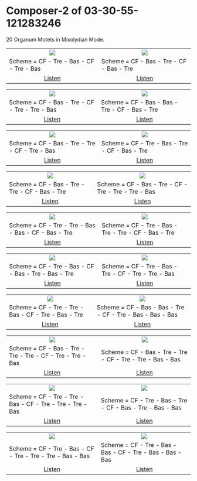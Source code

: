 # Composer-2 of 03-30-55-121283246
20 Organum Motets in Mixolydian Mode.


<table>
<tr>
<td align="center" valign="top"><a href="media/ORGANUM.MOTET_03-30-55-121283246/Composer-2/motet_1.pdf"><img src="media/ORGANUM.MOTET_03-30-55-121283246/Composer-2/motet_1.png"></a></td>
<td align="center" valign="top"><a href="media/ORGANUM.MOTET_03-30-55-121283246/Composer-2/motet_2.pdf"><img src="media/ORGANUM.MOTET_03-30-55-121283246/Composer-2/motet_2.png"></a></td>
</tr>
<tr>
<td>Scheme = CF - Tre - Bas - CF - Tre - Bas</td>
<td>Scheme = CF - Bas - Tre - CF - Bas - Tre</td>
</tr>
<tr>
<td align="center"><a href="https://soundcloud.com/03-30-55-12-2/motet-01">Listen</a></td>
<td align="center"><a href="https://soundcloud.com/03-30-55-12-2/motet-02">Listen</a></td>
</tr>
</table><table>
<tr>
<td align="center" valign="top"><a href="media/ORGANUM.MOTET_03-30-55-121283246/Composer-2/motet_3.pdf"><img src="media/ORGANUM.MOTET_03-30-55-121283246/Composer-2/motet_3.png"></a></td>
<td align="center" valign="top"><a href="media/ORGANUM.MOTET_03-30-55-121283246/Composer-2/motet_4.pdf"><img src="media/ORGANUM.MOTET_03-30-55-121283246/Composer-2/motet_4.png"></a></td>
</tr>
<tr>
<td>Scheme = CF - Bas - Tre - CF - Tre - Tre - Bas</td>
<td>Scheme = CF - Bas - Bas - Tre - CF - Bas - Tre</td>
</tr>
<tr>
<td align="center"><a href="https://soundcloud.com/03-30-55-12-2/motet-03">Listen</a></td>
<td align="center"><a href="https://soundcloud.com/03-30-55-12-2/motet-04">Listen</a></td>
</tr>
</table><table>
<tr>
<td align="center" valign="top"><a href="media/ORGANUM.MOTET_03-30-55-121283246/Composer-2/motet_5.pdf"><img src="media/ORGANUM.MOTET_03-30-55-121283246/Composer-2/motet_5.png"></a></td>
<td align="center" valign="top"><a href="media/ORGANUM.MOTET_03-30-55-121283246/Composer-2/motet_6.pdf"><img src="media/ORGANUM.MOTET_03-30-55-121283246/Composer-2/motet_6.png"></a></td>
</tr>
<tr>
<td>Scheme = CF - Bas - Tre - Tre - CF - Tre - Bas</td>
<td>Scheme = CF - Tre - Bas - Tre - CF - Bas - Tre</td>
</tr>
<tr>
<td align="center"><a href="https://soundcloud.com/03-30-55-12-2/motet-05">Listen</a></td>
<td align="center"><a href="https://soundcloud.com/03-30-55-12-2/motet-06">Listen</a></td>
</tr>
</table><table>
<tr>
<td align="center" valign="top"><a href="media/ORGANUM.MOTET_03-30-55-121283246/Composer-2/motet_7.pdf"><img src="media/ORGANUM.MOTET_03-30-55-121283246/Composer-2/motet_7.png"></a></td>
<td align="center" valign="top"><a href="media/ORGANUM.MOTET_03-30-55-121283246/Composer-2/motet_8.pdf"><img src="media/ORGANUM.MOTET_03-30-55-121283246/Composer-2/motet_8.png"></a></td>
</tr>
<tr>
<td>Scheme = CF - Bas - Tre - Tre - CF - Bas - Tre</td>
<td>Scheme = CF - Bas - Tre - CF - Tre - Tre - Tre - Bas</td>
</tr>
<tr>
<td align="center"><a href="https://soundcloud.com/03-30-55-12-2/motet-07">Listen</a></td>
<td align="center"><a href="https://soundcloud.com/03-30-55-12-2/motet-08">Listen</a></td>
</tr>
</table><table>
<tr>
<td align="center" valign="top"><a href="media/ORGANUM.MOTET_03-30-55-121283246/Composer-2/motet_9.pdf"><img src="media/ORGANUM.MOTET_03-30-55-121283246/Composer-2/motet_9.png"></a></td>
<td align="center" valign="top"><a href="media/ORGANUM.MOTET_03-30-55-121283246/Composer-2/motet_10.pdf"><img src="media/ORGANUM.MOTET_03-30-55-121283246/Composer-2/motet_10.png"></a></td>
</tr>
<tr>
<td>Scheme = CF - Tre - Tre - Bas - Bas - CF - Bas - Tre</td>
<td>Scheme = CF - Tre - Bas - Tre - Tre - CF - Bas - Tre</td>
</tr>
<tr>
<td align="center"><a href="https://soundcloud.com/03-30-55-12-2/motet-09">Listen</a></td>
<td align="center"><a href="https://soundcloud.com/03-30-55-12-2/motet-10">Listen</a></td>
</tr>
</table><table>
<tr>
<td align="center" valign="top"><a href="media/ORGANUM.MOTET_03-30-55-121283246/Composer-2/motet_11.pdf"><img src="media/ORGANUM.MOTET_03-30-55-121283246/Composer-2/motet_11.png"></a></td>
<td align="center" valign="top"><a href="media/ORGANUM.MOTET_03-30-55-121283246/Composer-2/motet_12.pdf"><img src="media/ORGANUM.MOTET_03-30-55-121283246/Composer-2/motet_12.png"></a></td>
</tr>
<tr>
<td>Scheme = CF - Tre - Bas - CF - Bas - Tre - Bas - Tre</td>
<td>Scheme = CF - Tre - Bas - Tre - CF - Tre - Tre - Bas</td>
</tr>
<tr>
<td align="center"><a href="https://soundcloud.com/03-30-55-12-2/motet-11">Listen</a></td>
<td align="center"><a href="https://soundcloud.com/03-30-55-12-2/motet-12">Listen</a></td>
</tr>
</table><table>
<tr>
<td align="center" valign="top"><a href="media/ORGANUM.MOTET_03-30-55-121283246/Composer-2/motet_13.pdf"><img src="media/ORGANUM.MOTET_03-30-55-121283246/Composer-2/motet_13.png"></a></td>
<td align="center" valign="top"><a href="media/ORGANUM.MOTET_03-30-55-121283246/Composer-2/motet_14.pdf"><img src="media/ORGANUM.MOTET_03-30-55-121283246/Composer-2/motet_14.png"></a></td>
</tr>
<tr>
<td>Scheme = CF - Tre - Tre - Bas - CF - Tre - Bas - Tre</td>
<td>Scheme = CF - Bas - Bas - Tre - CF - Tre - Bas - Bas - Bas</td>
</tr>
<tr>
<td align="center"><a href="https://soundcloud.com/03-30-55-12-2/motet-13">Listen</a></td>
<td align="center"><a href="https://soundcloud.com/03-30-55-12-2/motet-14">Listen</a></td>
</tr>
</table><table>
<tr>
<td align="center" valign="top"><a href="media/ORGANUM.MOTET_03-30-55-121283246/Composer-2/motet_15.pdf"><img src="media/ORGANUM.MOTET_03-30-55-121283246/Composer-2/motet_15.png"></a></td>
<td align="center" valign="top"><a href="media/ORGANUM.MOTET_03-30-55-121283246/Composer-2/motet_16.pdf"><img src="media/ORGANUM.MOTET_03-30-55-121283246/Composer-2/motet_16.png"></a></td>
</tr>
<tr>
<td>Scheme = CF - Bas - Tre - Tre - Tre - CF - Tre - Tre - Bas</td>
<td>Scheme = CF - Bas - Tre - Tre - CF - Tre - Tre - Bas - Bas</td>
</tr>
<tr>
<td align="center"><a href="https://soundcloud.com/03-30-55-12-2/motet-15">Listen</a></td>
<td align="center"><a href="https://soundcloud.com/03-30-55-12-2/motet-16">Listen</a></td>
</tr>
</table><table>
<tr>
<td align="center" valign="top"><a href="media/ORGANUM.MOTET_03-30-55-121283246/Composer-2/motet_17.pdf"><img src="media/ORGANUM.MOTET_03-30-55-121283246/Composer-2/motet_17.png"></a></td>
<td align="center" valign="top"><a href="media/ORGANUM.MOTET_03-30-55-121283246/Composer-2/motet_18.pdf"><img src="media/ORGANUM.MOTET_03-30-55-121283246/Composer-2/motet_18.png"></a></td>
</tr>
<tr>
<td>Scheme = CF - Tre - Tre - Bas - CF - Tre - Tre - Tre - Bas</td>
<td>Scheme = CF - Tre - Bas - Tre - CF - Bas - Tre - Bas - Bas</td>
</tr>
<tr>
<td align="center"><a href="https://soundcloud.com/03-30-55-12-2/motet-17">Listen</a></td>
<td align="center"><a href="https://soundcloud.com/03-30-55-12-2/motet-18">Listen</a></td>
</tr>
</table><table>
<tr>
<td align="center" valign="top"><a href="media/ORGANUM.MOTET_03-30-55-121283246/Composer-2/motet_19.pdf"><img src="media/ORGANUM.MOTET_03-30-55-121283246/Composer-2/motet_19.png"></a></td>
<td align="center" valign="top"><a href="media/ORGANUM.MOTET_03-30-55-121283246/Composer-2/motet_20.pdf"><img src="media/ORGANUM.MOTET_03-30-55-121283246/Composer-2/motet_20.png"></a></td>
</tr>
<tr>
<td>Scheme = CF - Tre - Bas - CF - Tre - Tre - Tre - Bas - Bas</td>
<td>Scheme = CF - Tre - Bas - Bas - CF - Tre - Bas - Bas - Bas</td>
</tr>
<tr>
<td align="center"><a href="https://soundcloud.com/03-30-55-12-2/motet-19">Listen</a></td>
<td align="center"><a href="https://soundcloud.com/03-30-55-12-2/motet-20">Listen</a></td>
</tr>
</table>